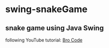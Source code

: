 # swing-snakeGame
## snake game using Java Swing
following YouTube tutorial: [Bro Code](https://www.youtube.com/watch?v=bI6e6qjJ8JQ&amp;t=1555s)
